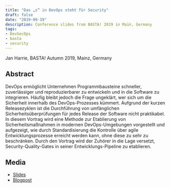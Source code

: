 ```yaml
---
title: "Das „s“ in DevOps steht für Security"
draft: false
date: "2019-09-19" 
description: Conference slides from BASTA! 2019 in Main, Germany
tags:
- DevSecOps
- basta
- security
---
```


Jan Harrie, BASTA! Autumn 2019, Mainz, Germany
<!--more-->

## Abstract

DevOps ermöglicht Unternehmen Programmbausteine schneller, zuverlässiger und reproduzierbarer zu entwickeln und in die Software zu integrieren. Häufig bleibt jedoch die Frage ungeklärt, wer sich um die Sicherheit innerhalb des DevOps-Prozesses kümmert. Aufgrund der kurzen Releasezyklen ist die Durchführung von umfänglichen Sicherheitsüberprüfungen für jedes Release der Software nicht praktikabel. In diesem Vortrag wird eine Methode zur Etablierung von Sicherheitsmaßnahmen in modernen DevOps-Umgebungen vorgestellt und aufgezeigt, wie durch Standardisierung die Kontrolle über agile Entwicklungsprozesse erreicht werden kann, ohne diese zu sehr zu beschränken. Durch den Vortrag wird der Zuhörer in die Lage versetzt, Security-Quality-Gates in seiner Entwicklungs-Pipeline zu etablieren. 


## Media

- [Slides](../201909_BASTA_DevOps-Sc_v1.0.pdf)
- [Blogpost](https://insinuator.net/2019/11/basta-autumn-2019/)


